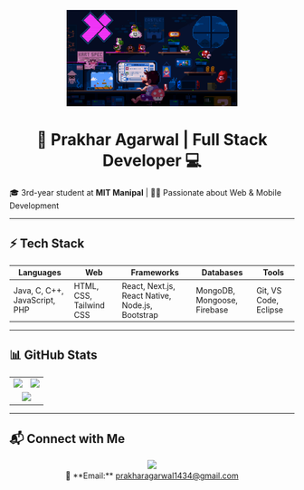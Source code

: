 <!-- Banner -->
<p align="center">
  <img src="https://github.com/prwkhar/prwkhar/raw/main/225813708-98b745f2-7d22-48cf-9150-083f1b00d6c9.gif" width="60%">
</p>

<h1 align="center">🚀 Prakhar Agarwal | Full Stack Developer 💻</h1>

🎓 3rd-year student at **MIT Manipal** | 👨‍💻 Passionate about Web & Mobile Development  

---

## ⚡ Tech Stack  
| **Languages** | **Web** | **Frameworks** | **Databases** | **Tools** |
|--------------|--------|--------------|--------------|--------|
| Java, C, C++, JavaScript, PHP | HTML, CSS, Tailwind CSS | React, Next.js, React Native, Node.js, Bootstrap | MongoDB, Mongoose, Firebase | Git, VS Code, Eclipse |

---

## 📊 GitHub Stats  
<table>
  <tr>
    <td>
      <img src="https://github-readme-stats.vercel.app/api?username=prwkhar&theme=dark&show_icons=true&cache_seconds=10" />
    </td>
    <td>
      <img src="https://github-readme-stats.vercel.app/api/top-langs/?username=prwkhar&layout=compact&theme=dark&cache_seconds=10" />
    </td>
  </tr>
  <tr>
    <td colspan="2" align="center">
      <img src="https://github-readme-streak-stats.herokuapp.com/?user=prwkhar&theme=dark&hide_border=false" />
    </td>
  </tr>
</table>

---

## 📬 Connect with Me  
<p align="center">
  <a href="https://www.linkedin.com/in/prakhar-agarwal-29b330233/">
    <img src="https://img.shields.io/badge/LinkedIn-PrakharAgarwal-blue?style=flat&logo=linkedin" />
  </a>
  <br>
  📧 **Email:** <a href="mailto:prakharagarwal1434@gmail.com">prakharagarwal1434@gmail.com</a>  
</p>

